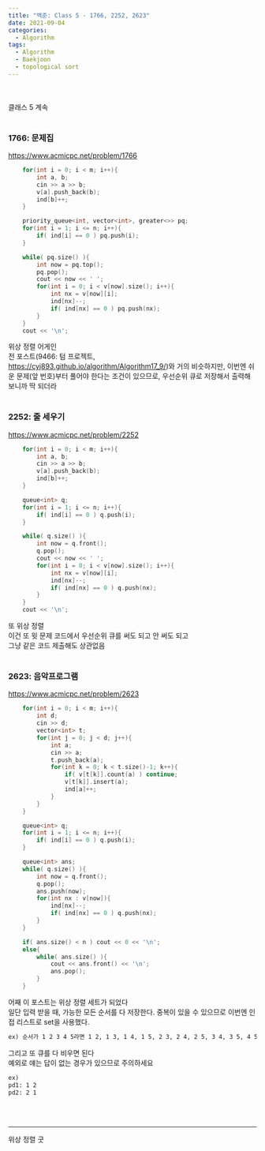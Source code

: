 ```yaml
---
title: "백준: Class 5 - 1766, 2252, 2623"
date: 2021-09-04
categories:
  - Algorithm
tags:
  - Algorithm
  - Baekjoon
  - topological sort
---
```


<br></br>
클래스 5 계속
<br></br>

### 1766: 문제집
https://www.acmicpc.net/problem/1766
```cpp
    for(int i = 0; i < m; i++){
        int a, b;
        cin >> a >> b;
        v[a].push_back(b);
        ind[b]++;
    }

    priority_queue<int, vector<int>, greater<>> pq;
    for(int i = 1; i <= n; i++){
        if( ind[i] == 0 ) pq.push(i);
    }

    while( pq.size() ){
        int now = pq.top();
        pq.pop();
        cout << now << ' ';
        for(int i = 0; i < v[now].size(); i++){
            int nx = v[now][i];
            ind[nx]--;
            if( ind[nx] == 0 ) pq.push(nx);
        }
    }
    cout << '\n';
```
위상 정렬 어게인  
전 포스트(9466: 텀 프로젝트, https://cyj893.github.io/algorithm/Algorithm17_9/)와 거의 비슷하지만, 이번엔 쉬운 문제(앞 번호)부터 풀어야 한다는 조건이 있으므로, 우선순위 큐로 저장해서 출력해 보니까 딱 되더라
<br></br>

### 2252: 줄 세우기
https://www.acmicpc.net/problem/2252
```cpp
    for(int i = 0; i < m; i++){
        int a, b;
        cin >> a >> b;
        v[a].push_back(b);
        ind[b]++;
    }

    queue<int> q;
    for(int i = 1; i <= n; i++){
        if( ind[i] == 0 ) q.push(i);
    }

    while( q.size() ){
        int now = q.front();
        q.pop();
        cout << now << ' ';
        for(int i = 0; i < v[now].size(); i++){
            int nx = v[now][i];
            ind[nx]--;
            if( ind[nx] == 0 ) q.push(nx);
        }
    }
    cout << '\n';
```
또 위상 정렬  
이건 또 윗 문제 코드에서 우선순위 큐를 써도 되고 안 써도 되고  
그냥 같은 코드 제출해도 상관없음
<br></br>

### 2623: 음악프로그램
https://www.acmicpc.net/problem/2623
```cpp
    for(int i = 0; i < m; i++){
        int d;
        cin >> d;
        vector<int> t;
        for(int j = 0; j < d; j++){
            int a;
            cin >> a;
            t.push_back(a);
            for(int k = 0; k < t.size()-1; k++){
                if( v[t[k]].count(a) ) continue;
                v[t[k]].insert(a);
                ind[a]++;
            }
        }
    }

    queue<int> q;
    for(int i = 1; i <= n; i++){
        if( ind[i] == 0 ) q.push(i);
    }

    queue<int> ans;
    while( q.size() ){
        int now = q.front();
        q.pop();
        ans.push(now);
        for(int nx : v[now]){
            ind[nx]--;
            if( ind[nx] == 0 ) q.push(nx);
        }
    }

    if( ans.size() < n ) cout << 0 << '\n';
    else{
        while( ans.size() ){
            cout << ans.front() << '\n';
            ans.pop();
        }
    }
```
어째 이 포스트는 위상 정렬 세트가 되었다  
일단 입력 받을 때, 가능한 모든 순서를 다 저장한다. 중복이 있을 수 있으므로 이번엔 인접 리스트로 set을 사용했다.  
```md
ex) 순서가 1 2 3 4 5라면 1 2, 1 3, 1 4, 1 5, 2 3, 2 4, 2 5, 3 4, 3 5, 4 5를 저장
```
그리고 또 큐를 다 비우면 된다  
예외로 얘는 답이 없는 경우가 있으므로 주의하세요
```md
ex)
pd1: 1 2
pd2: 2 1
```
<br></br>

---
위상 정렬 굿
<br></br>

